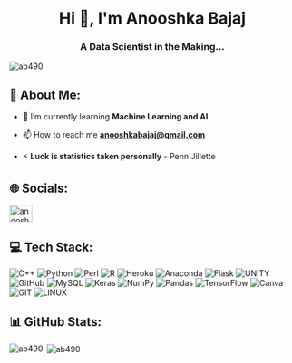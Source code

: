 <h1 align="center">Hi 👋, I'm Anooshka Bajaj</h1>
<h3 align="center">A Data Scientist in the Making...</h3>

<p align="left"> <img src="https://komarev.com/ghpvc/?username=ab490&label=Profile%20views&color=0e75b6&style=flat" alt="ab490" /> </p>

## 💫 About Me:
- 🌱 I’m currently learning **Machine Learning and AI**

- 📫 How to reach me **anooshkabajaj@gmail.com**

- ⚡ **Luck is statistics taken personally** - Penn Jillette

## 🌐 Socials:
<p align="left">
<a href="https://linkedin.com/in/anooshka-bajaj-2346561ba" target="blank"><img align="center" src="https://raw.githubusercontent.com/rahuldkjain/github-profile-readme-generator/master/src/images/icons/Social/linked-in-alt.svg" alt="anooshka-bajaj-2346561ba" height="30" width="40" /></a>
</p>

## 💻 Tech Stack:
![C++](https://img.shields.io/badge/c++-%2300599C.svg?style=plastic&logo=c%2B%2B&logoColor=white) ![Python](https://img.shields.io/badge/python-3670A0?style=plastic&logo=python&logoColor=ffdd54) ![Perl](https://img.shields.io/badge/perl-%2339457E.svg?style=plastic&logo=perl&logoColor=white) ![R](https://img.shields.io/badge/r-%23276DC3.svg?style=plastic&logo=r&logoColor=white) ![Heroku](https://img.shields.io/badge/heroku-%23430098.svg?style=plastic&logo=heroku&logoColor=white) ![Anaconda](https://img.shields.io/badge/Anaconda-%2344A833.svg?style=plastic&logo=anaconda&logoColor=white) ![Flask](https://img.shields.io/badge/flask-%23000.svg?style=plastic&logo=flask&logoColor=white) ![UNITY](https://img.shields.io/badge/Unity-%2320232a.svg?style=plastic&logo=unity&logoColor=white) ![GitHub](https://img.shields.io/badge/GitHub-%23121011.svg?style=plastic&logo=github&logoColor=white) ![MySQL](https://img.shields.io/badge/mysql-%2300f.svg?style=plastic&logo=mysql&logoColor=white) ![Keras](https://img.shields.io/badge/Keras-%23D00000.svg?style=plastic&logo=Keras&logoColor=white) ![NumPy](https://img.shields.io/badge/numpy-%23013243.svg?style=plastic&logo=numpy&logoColor=white) ![Pandas](https://img.shields.io/badge/pandas-%23150458.svg?style=plastic&logo=pandas&logoColor=white) ![TensorFlow](https://img.shields.io/badge/TensorFlow-%23FF6F00.svg?style=plastic&logo=TensorFlow&logoColor=white) ![Canva](https://img.shields.io/badge/Canva-%2300C4CC.svg?style=plastic&logo=Canva&logoColor=white) ![GIT](https://img.shields.io/badge/Git-fc6d26?style=plastic&logo=git&logoColor=white) ![LINUX](https://img.shields.io/badge/Linux-FCC624?style=plastic&logo=linux&logoColor=black)

## 📊 GitHub Stats:

<p><img align="left" src="https://github-readme-stats.vercel.app/api/top-langs?username=ab490&show_icons=true&locale=en&layout=compact" alt="ab490" /></p>

<p>&nbsp;<img align="center" src="https://github-readme-stats.vercel.app/api?username=ab490&show_icons=true&locale=en" alt="ab490" /></p>
